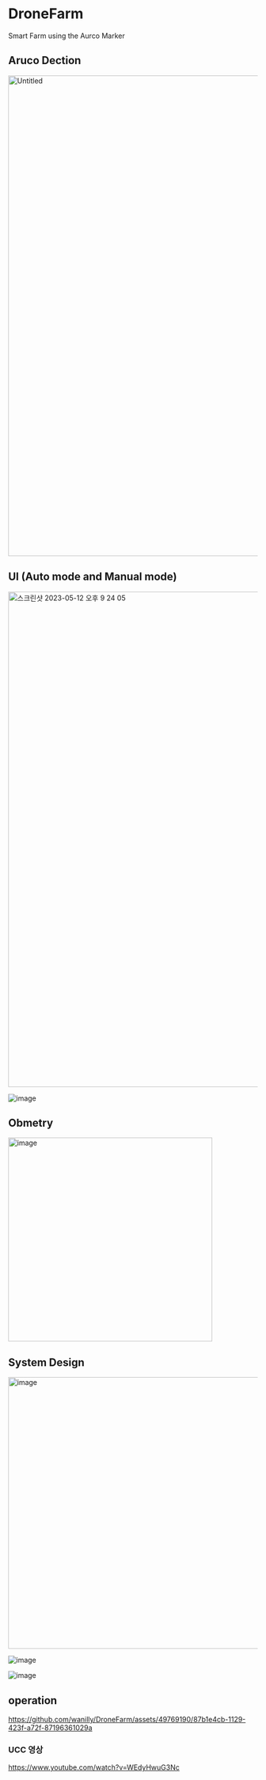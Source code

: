 # DroneFarm
Smart Farm using the Aurco Marker

## Aruco Dection
<img width="971" alt="Untitled" src="https://github.com/wanilly/BetteryEnergy/assets/49769190/263e4d54-75ac-47b5-a93a-8cdca1a58d65">

## UI (Auto mode and Manual mode)
<img width="1001" alt="스크린샷 2023-05-12 오후 9 24 05" src="https://github.com/wanilly/BetteryEnergy/assets/49769190/45ebf03c-056a-4867-b91d-bca88eee5c8c">

![image](https://github.com/wanilly/BetteryEnergy/assets/49769190/23c74f6a-eb67-408a-b48f-ada90643064a)

## Obmetry
<img width="412" alt="image" src="https://github.com/wanilly/BetteryEnergy/assets/49769190/e9bdf272-a768-4e86-a3ab-580a25302bda">

## System Design

<img width="549" alt="image" src="https://github.com/wanilly/BetteryEnergy/assets/49769190/43f506a4-33d0-457e-8dad-33766e17011d">

![image](https://github.com/wanilly/BetteryEnergy/assets/49769190/23c01519-2ac7-4d46-8919-26fcd69111d9)

![image](https://github.com/wanilly/BetteryEnergy/assets/49769190/6142953b-3fdd-4023-8c8b-99efae879249)

## operation
https://github.com/wanilly/DroneFarm/assets/49769190/87b1e4cb-1129-423f-a72f-87196361029a
### UCC 영상
https://www.youtube.com/watch?v=WEdyHwuG3Nc




